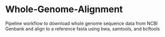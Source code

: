 # Whole-Genome-Alignment
Pipeline workflow to download whole genome sequence data from NCBI Genbank and align to a reference fasta using bwa, samtools, and bcftools
